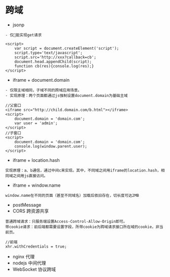 # 跨域

- jsonp
```
- 仅能实现get请求

<script>
    var script = document.createElement('script');
    script.type='text/javascript';
    script.src='http://xxx?callback=cb';
    document.head.appendChild(script);
    function cb(res){console.log(res);}
</script>
```


- iframe + document.domain
```
- 仅限主域相同，子域不同的跨域应用场景。
- 实现原理：两个页面都通过js强制设置document.domain为基础主域

//父窗口
<iframe src="http://child.domain.com/b.html"></iframe>
<script>
    document.domain = 'domain.com';
    var user = 'admin';
</script>
//子窗口
<script>
    document.domain = 'domain.com';
    console.log(window.parent.user);
</script>
```


- iframe + location.hash
```
实现原理：a、b通信，通过中间c来实现。其中，不同域之间用iframe的location.hash，相同域之间用js直接访问。
```


- iframe + window.name
```
window.name在不同的页面（甚至不同域名）加载后依旧存在，切长度可达2MB
```


- postMessage
- CORS 跨资源共享
```
普通跨域请求：只服务端设置Access-Control-Allow-Origin即可。
带cookie请求：前后端都需要设置字段，所带cookie为跨域请求接口所在域的cookie，非当前页。

//前端
xhr.withCredentials = true;
```
- nginx 代理
- nodejs 中间代理
- WebSocket 协议跨域
